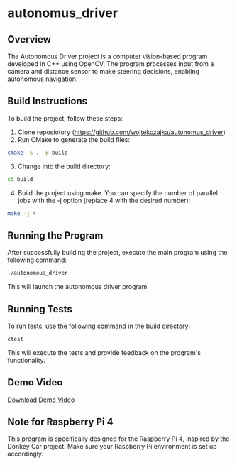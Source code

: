 # autonomus_driver #

## Overview ##
The Autonomous Driver project is a computer vision-based program developed in C++ using OpenCV. The program processes input from a camera and distance sensor to make steering decisions, enabling autonomous navigation.

## Build Instructions ##
To build the project, follow these steps:
1. Clone reposiotory (https://github.com/wojtekczajka/autonomus_driver)
2. Run CMake to generate the build files:
```bash
cmake -S . -B build
```
3. Change into the build directory:
```bash
cd build
```
4. Build the project using make. You can specify the number of parallel jobs with the -j option (replace 4 with the desired number):
```bash
make -j 4
```

## Running the Program ##
After successfully building the project, execute the main program using the following command:
```bash
./autonomous_driver
```
This will launch the autonomous driver program

## Running Tests ##
To run tests, use the following command in the build directory:
```bash
ctest
```
This will execute the tests and provide feedback on the program's functionality.

## Demo Video ##
[Download Demo Video](./videos/raw_make_u_turn_left_and_brake_to_obstacle_2.avi)

## Note for Raspberry Pi 4 ##
This program is specifically designed for the Raspberry Pi 4, inspired by the Donkey Car project. Make sure your Raspberry Pi environment is set up accordingly.